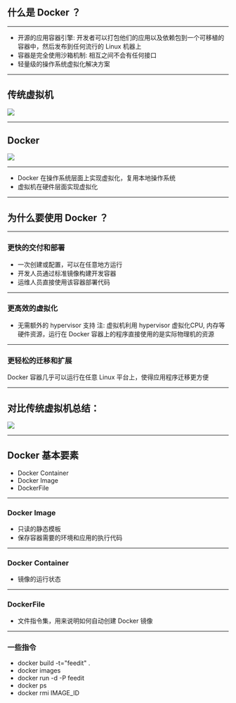 ## 什么是 Docker ？

- - -

- 开源的应用容器引擎: 开发者可以打包他们的应用以及依赖包到一个可移植的容器中，然后发布到任何流行的 Linux 机器上
- 容器是完全使用沙箱机制: 相互之间不会有任何接口
- 轻量级的操作系统虚拟化解决方案

- - -

## 传统虚拟机

![](http://cdn1.showjoy.com/images/25/25b8a602188044b2a901c829c50c6c27.png)

- - -

## Docker

![](http://cdn1.showjoy.com/images/27/279880dd31134e78bdfbe8c2373bfde7.png)

- - -

- Docker 在操作系统层面上实现虚拟化，复用本地操作系统
- 虚拟机在硬件层面实现虚拟化

- - -

## 为什么要使用 Docker ？

- - -

### 更快的交付和部署
- 一次创建或配置，可以在任意地方运行
- 开发人员通过标准镜像构建开发容器
- 运维人员直接使用该容器部署代码

- - -

### 更高效的虚拟化
- 无需额外的 hypervisor 支持
注: 虚拟机利用 hypervisor 虚拟化CPU, 内存等硬件资源，运行在 Docker 容器上的程序直接使用的是实际物理机的资源

- - -

### 更轻松的迁移和扩展
Docker 容器几乎可以运行在任意 Linux 平台上，使得应用程序迁移更方便

- - -

## 对比传统虚拟机总结：

![](http://cdn1.showjoy.com/images/54/54a392f37bd04b70848287b78545a82e.png)

- - -

## Docker 基本要素
- Docker Container
- Docker Image
- DockerFile

- - -

### Docker Image
- 只读的静态模板
- 保存容器需要的环境和应用的执行代码

- - -

### Docker Container
- 镜像的运行状态

- - -

### DockerFile
- 文件指令集，用来说明如何自动创建 Docker 镜像

- - -

### 一些指令
- docker build -t="feedit" .
- docker images
- docker run -d -P feedit
- docker ps
- docker rmi IMAGE_ID

